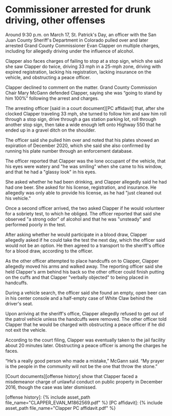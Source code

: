 # Commissioner arrested for drunk driving, other offenses

Around 9:30 p.m. on March 17, St. Patrick's Day, an officer with the San Juan County Sheriff's Department in Colorado pulled over and later arrested Grand County Commissioner Evan Clapper on multiple charges, including for allegedly driving under the influence of alcohol.

Clapper also faces charges of failing to stop at a stop sign, which she said she saw Clapper do twice, driving 33 mph in a 25-mph zone, driving with expired registration, lacking his registration, lacking insurance on the vehicle, and obstructing a peace officer.

Clapper declined to comment on the matter. Grand County Commission Chair Mary McGann defended Clapper, saying she was “going to stand by him 100%” following the arrest and charges.

The arresting officer [said in a court document][PC affidavit] that, after she clocked Clapper traveling 33 mph, she turned to follow him and saw him roll through a stop sign, drive through a gas station parking lot, roll through another stop sign, then take a wide enough left onto Highway 550 that he ended up in a gravel ditch on the shoulder.

The officer said she pulled him over and noted that his plates showed an expiration of December 2020, which she said she also confirmed by running his plate number through an enforcement database.

The officer reported that Clapper was the lone occupant of the vehicle, that his eyes were watery and "he was smiling" when she came to his window, and that he had a "glassy look" in his eyes.

She asked whether he had been drinking, and Clapper allegedly said he had had one beer. She asked for his license, registration, and insurance. He allegedly was only able to provide his license, as he had "just cleaned out his vehicle."

Once a second officer arrived, the two asked Clapper if he would volunteer for a sobriety test, to which he obliged. The officer reported that said she observed "a strong odor" of alcohol and that he was "unsteady" and performed poorly in the test.

After asking whether he would participate in a blood draw, Clapper allegedly asked if he could take the test the next day, which the officer said would not be an option. He then agreed to a transport to the sheriff's office for a blood draw, according to the officer.

As the other officer attempted to place handcuffs on to Clapper, Clapper allegedly moved his arms and walked away. The reporting officer said she held Clapper's arm behind his back so the other officer could finish putting on the cuffs and that Clapper "verbally objected" to being placed in handcuffs.

During a vehicle search, the officer said she found an empty, open beer can in his center console and a half-empty case of White Claw behind the driver's seat.

Upon arriving at the sheriff's office, Clapper allegedly refused to get out of the patrol vehicle unless the handcuffs were removed. The other officer told Clapper that he would be charged with obstructing a peace officer if he did not exit the vehicle.

According to the court filing, Clapper was eventually taken to the jail facility about 20 minutes later. Obstructing a peace officer is among the charges he faces.

“He’s a really good person who made a mistake,” McGann said. “My prayer is the people in the community will not be the one that throw the stone.”

[Court documents][offense history] show that Clapper faced a misdemeanor charge of unlawful conduct on public property in December 2016, though the case was later dismissed.


[offense history]: {% include asset_path file_name="CLAPPER_EVAN_M1862569.pdf" %}
[PC affidavit]: {% include asset_path file_name="Clapper PC affidavit.pdf" %}
